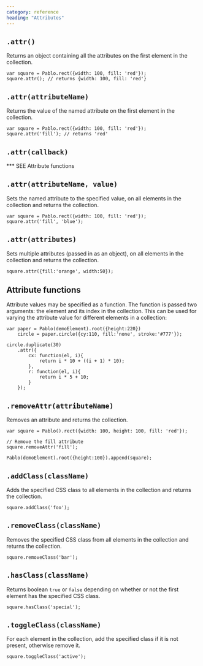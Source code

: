 ```yaml
---
category: reference
heading: "Attributes"
---
```



`.attr()`
--------

Returns an object containing all the attributes on the first element in the collection.

    var square = Pablo.rect({width: 100, fill: 'red'});
    square.attr(); // returns {width: 100, fill: 'red'}


`.attr(attributeName)`
---------------------

Returns the value of the named attribute on the first element in the collection.

    var square = Pablo.rect({width: 100, fill: 'red'});
    square.attr('fill'); // returns 'red'


`.attr(callback)`
-----------------

*** SEE Attribute functions


`.attr(attributeName, value)`
----------------------------

Sets the named attribute to the specified value, on all elements in the collection and returns the collection.

    var square = Pablo.rect({width: 100, fill: 'red'});
    square.attr('fill', 'blue');


`.attr(attributes)`
------------------

Sets multiple attributes (passed in as an object), on all elements in the collection and returns the collection.

    square.attr({fill:'orange', width:50});


Attribute functions
-------------------

Attribute values may be specified as a function. The function is passed two arguments: the element and its index in the collection. This can be used for varying the attribute value for different elements in a collection:

    var paper = Pablo(demoElement).root({height:220})
        circle = paper.circle({cy:110, fill:'none', stroke:'#777'});

    circle.duplicate(30)
        .attr({
            cx: function(el, i){
                return i * 10 + ((i + 1) * 10);
            },
            r: function(el, i){
                return i * 5 + 10;
            }
        });


`.removeAttr(attributeName)`
---------------------------

Removes an attribute and returns the collection.

    var square = Pablo().rect({width: 100, height: 100, fill: 'red'});

    // Remove the fill attribute
    square.removeAttr('fill');

    Pablo(demoElement).root({height:100}).append(square);


`.addClass(className)`
----------------------

Adds the specified CSS class to all elements in the collection and returns the collection.

	square.addClass('foo');


`.removeClass(className)`
----------------------

Removes the specified CSS class from all elements in the collection and returns the collection.

	square.removeClass('bar');


`.hasClass(className)`
----------------------

Returns boolean `true` or `false` depending on whether or not the first element has the specified CSS class.

	square.hasClass('special');


`.toggleClass(className)`
----------------------

For each element in the collection, add the specified class if it is not present, otherwise remove it.

	square.toggleClass('active');
